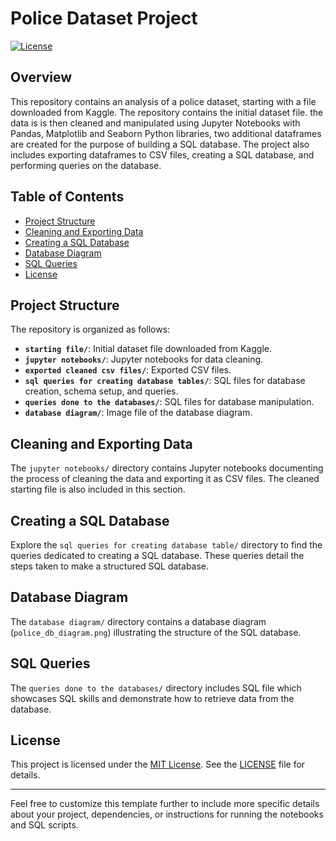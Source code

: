 # Police Dataset Project

[![License](https://img.shields.io/badge/License-MIT-blue.svg)](LICENSE)

## Overview

This repository contains an analysis of a police dataset, starting with a file downloaded from Kaggle. The repository contains the initial dataset file. the data is is then cleaned and manipulated using Jupyter Notebooks with Pandas, Matplotlib and Seaborn Python libraries, two additional dataframes are created for the purpose of building a SQL database. The project also includes exporting dataframes to CSV files, creating a SQL database, and performing queries on the database.

## Table of Contents

- [Project Structure](#project-structure)
- [Cleaning and Exporting Data](#cleaning-and-exporting-data)
- [Creating a SQL Database](#creating-a-sql-database)
- [Database Diagram](#database-diagram)
- [SQL Queries](#sql-queries)
- [License](#license)

## Project Structure

The repository is organized as follows:

- **`starting file/`**: Initial dataset file downloaded from Kaggle.
- **`jupyter notebooks/`**: Jupyter notebooks for data cleaning.
- **`exported cleaned csv files/`**: Exported CSV files.
- **`sql queries for creating database tables/`**: SQL files for database creation, schema setup, and queries.
- **`queries done to the databases/`**: SQL files for database manipulation.
- **`database diagram/`**: Image file of the database diagram.

## Cleaning and Exporting Data

The `jupyter notebooks/` directory contains Jupyter notebooks documenting the process of cleaning the data and exporting it as CSV files. The cleaned starting file is also included in this section.

## Creating a SQL Database

Explore the `sql queries for creating database table/` directory to find the queries dedicated to creating a SQL database. These queries detail the steps taken to make a structured SQL database.

## Database Diagram

The `database diagram/` directory contains a database diagram (`police_db_diagram.png`) illustrating the structure of the SQL database.


## SQL Queries

The `queries done to the databases/` directory includes SQL file which showcases SQL skills and demonstrate how to retrieve data from the database.

## License

This project is licensed under the [MIT License](LICENSE). See the [LICENSE](LICENSE) file for details.

---

Feel free to customize this template further to include more specific details about your project, dependencies, or instructions for running the notebooks and SQL scripts.


